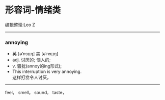 形容词-情绪类
===============
编辑整理:Leo Z
***
### annoying
* 英 [əˈnɔɪɪŋ]   美 [əˈnɔɪɪŋ] 
* adj.  讨厌的; 恼人的;
* v.  骚扰(annoy的ing形式);
* This interruption is very annoying.  
这样打岔令人讨厌。

***

feel， smell， sound， taste，